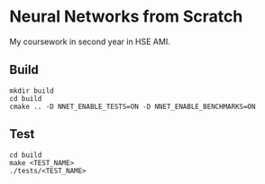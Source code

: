 # Neural Networks from Scratch

My coursework in second year in HSE AMI.

## Build
```shell
mkdir build
cd build
cmake .. -D NNET_ENABLE_TESTS=ON -D NNET_ENABLE_BENCHMARKS=ON
```

## Test

```shell
cd build
make <TEST_NAME>
./tests/<TEST_NAME>
```